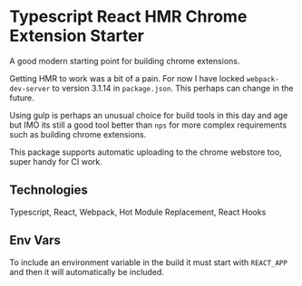 # Typescript React HMR Chrome Extension Starter

A good modern starting point for building chrome extensions.

Getting HMR to work was a bit of a pain. For now I have locked `webpack-dev-server` to version 3.1.14 in `package.json`. This perhaps can change in the future.

Using gulp is perhaps an unusual choice for build tools in this day and age but IMO its still a good tool better than `nps` for more complex requirements such as building chrome extensions.

This package supports automatic uploading to the chrome webstore too, super handy for CI work.

## Technologies

Typescript, React, Webpack, Hot Module Replacement, React Hooks

## Env Vars

To include an environment variable in the build it must start with `REACT_APP` and then it will automatically be included.
